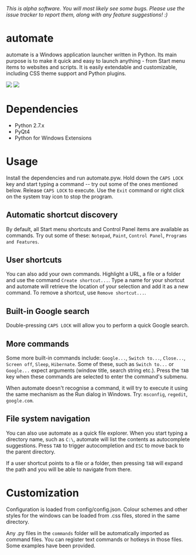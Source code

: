 *This is alpha software. You will most likely see some bugs. Please use the issue tracker to report them, along with any feature suggestions! :)*

automate
========
automate is a Windows application launcher written in Python. Its main purpose is to make it quick and easy to launch anything - from Start menu items to websites and scripts. It is easily extendable and customizable, including CSS theme support and Python plugins.

<img src="http://i.imgur.com/l5rekZV.png" />
<img src="http://i.imgur.com/DdWoMVr.png" />

Dependencies
========
- Python 2.7.x
- PyQt4
- Python for Windows Extensions

Usage
========
Install the dependencies and run automate.pyw. Hold down the `CAPS LOCK` key and start typing a command -- try out some of the ones mentioned below. Release `CAPS LOCK` to execute. Use the `Exit` command or right click on the system tray icon to stop the program.

Automatic shortcut discovery
--------
By default, all Start menu shortcuts and Control Panel items are available as commands. Try out some of these: `Notepad`, `Paint`, `Control Panel`, `Programs and Features`.

User shortcuts
--------
You can also add your own commands. Highlight a URL, a file or a folder and use the command `Create shortcut...`. Type a name for your shortcut and automate will retrieve the location of your selection and add it as a new command. To remove a shortcut, use `Remove shortcut...`.

Built-in Google search
--------
Double-pressing `CAPS LOCK` will allow you to perform a quick Google search.

More commands
--------
Some more built-in commands include: `Google...`, `Switch to...`, `Close...`, `Screen off`, `Sleep`, `Hibernate`. Some of these, such as `Switch to...` or `Google...` expect arguments (window title, search string etc.). Press the `TAB` key when these commands are selected to enter the command's submenu.

When automate doesn't recognise a command, it will try to execute it using the same mechanism as the Run dialog in Windows. Try: `msconfig`, `regedit`, `google.com`.

File system navigation
--------
You can also use automate as a quick file explorer. When you start typing a directory name, such as `C:\`, automate will list the contents as autocomplete suggestions. Press `TAB` to trigger autocompletion and `ESC` to move back to the parent directory.

If a user shortcut points to a file or a folder, then pressing `TAB` will expand the path and you will be able to navigate from there.

Customization
========
Configuration is loaded from config/config.json. Colour schemes and other styles for the windows can be loaded from .css files, stored in the same directory.

Any .py files in the `commands` folder will be automatically imported as command files. You can register text commands or hotkeys in those files. Some examples have been provided.
